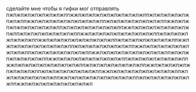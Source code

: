 сделайте мне чтобы я гифки мог отправлять пжпжпжпжпжпжпжпжппжжпжпжпжпжпжпжпжпжпжппжпжпжпжпжпжпжпжппжжпжпжпжпжпжпжпжпжпжппжпжпжпжпжпжпжпжппжжпжпжпжпжпжпжпжпжпжппжпжпжпжпжпжпжпжппжжпжпжпжпжпжпжпжпжпжппжпжпжпжпжпжпжпжппжжпжпжпжпжпжпжпжпжпжппжпжпжпжпжпжпжпжппжжпжпжпжпжпжпжпжпжпжппжпжпжпжпжпжпжпжппжжпжпжпжпжпжпжпжпжпжппжпжпжпжпжпжпжпжппжжпжпжпжпжпжпжпжпжпжппжпжпжпжпжпжпжпжппжжпжпжпжпжпжпжпжпжпжппжпжпжпжпжпжпжпжппжжпжпжпжпжпжпжпжпжпжппжпжпжпжпжпжпжпжппжжпжпжпжпжпжпжпжпжпжппжпжпжпжпжпжпжпжппжжпжпжпжпжпжпжпжпжпжппжпжпжпжпжпжпжпжппжжпжпжпжпжпжпжпжпжпжппжпжпжпжпжпжпжпжппжжпжпжпжпжпжпжпжпжпжппжпжпжпжпжпжпжпжппжжпжпжпжпжпжпжпжпжпжп
